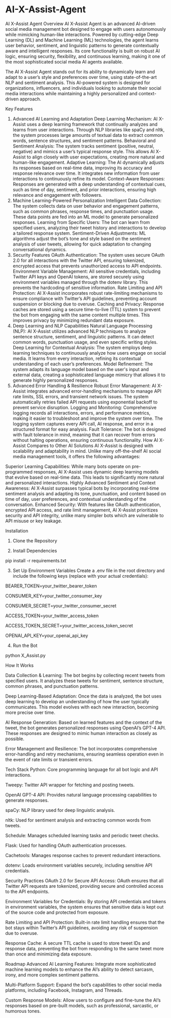 # AI-X-Assist-Agent


AI X-Assist Agent
Overview
AI X-Assist Agent is an advanced AI-driven social media management bot designed to engage with users autonomously while mimicking human-like interactions. Powered by cutting-edge Deep Learning (DL) and Machine Learning (ML) technologies, the agent learns user behavior, sentiment, and linguistic patterns to generate contextually aware and intelligent responses. Its core functionality is built on robust AI logic, ensuring security, flexibility, and continuous learning, making it one of the most sophisticated social media AI agents available.

The AI X-Assist Agent stands out for its ability to dynamically learn and adapt to a user’s style and preferences over time, using state-of-the-art NLP and sentiment analysis. This AI-powered system is designed for organizations, influencers, and individuals looking to automate their social media interactions while maintaining a highly personalized and context-driven approach.

Key Features
1. Advanced AI Learning and Adaptation
Deep Learning Mechanism: AI X-Assist uses a deep learning framework that continually analyzes and learns from user interactions. Through NLP libraries like spaCy and nltk, the system processes large amounts of textual data to extract common words, sentence structures, and sentiment patterns.
Behavioral and Sentiment Analysis: The system tracks sentiment (positive, neutral, negative) and mimics a user’s typical response style. This allows AI X-Assist to align closely with user expectations, creating more natural and human-like engagement.
Adaptive Learning: The AI dynamically adjusts its responses based on real-time data, improving its accuracy and response relevance over time. It integrates new information from user interactions to continuously refine its model.
Context-Aware Responses: Responses are generated with a deep understanding of contextual cues, such as time of day, sentiment, and prior interactions, ensuring high relevance and engagement with followers.
2. Machine Learning-Powered Personalization
Intelligent Data Collection: The system collects data on user behavior and engagement patterns, such as common phrases, response times, and punctuation usage. These data points are fed into an ML model to generate personalized responses.
Learning from Specific Users: The bot can learn from specified users, analyzing their tweet history and interactions to develop a tailored response system.
Sentiment-Driven Adjustments: ML algorithms adjust the bot’s tone and style based on the sentiment analysis of user tweets, allowing for quick adaptation to changing conversational dynamics.
3. Security Features
OAuth Authentication: The system uses secure OAuth 2.0 for all interactions with the Twitter API, ensuring tokenized, encrypted access that prevents unauthorized access to API endpoints.
Environment Variable Management: All sensitive credentials, including Twitter API keys and OpenAI tokens, are stored securely using environment variables managed through the dotenv library. This prevents the hardcoding of sensitive information.
Rate Limiting and API Protection: AI X-Assist incorporates robust rate-limiting mechanisms to ensure compliance with Twitter’s API guidelines, preventing account suspension or blocking due to overuse.
Caching and Privacy: Response caches are stored using a secure time-to-live (TTL) system to prevent the bot from engaging with the same content multiple times. This improves privacy by minimizing redundant data exposure.
4. Deep Learning and NLP Capabilities
Natural Language Processing (NLP): AI X-Assist utilizes advanced NLP techniques to analyze sentence structure, sentiment, and linguistic patterns. It can detect common words, punctuation usage, and even specific writing styles.
Deep Learning for Contextual Analysis: The system employs deep learning techniques to continuously analyze how users engage on social media. It learns from every interaction, refining its contextual understanding of each user’s preferences.
Model Refinement: The system adapts its language model based on the user's input and external data, creating a sophisticated language mimicry that allows it to generate highly personalized responses.
5. Advanced Error Handling & Resilience
Robust Error Management: AI X-Assist integrates advanced error-handling mechanisms to manage API rate limits, SSL errors, and transient network issues. The system automatically retries failed API requests using exponential backoff to prevent service disruption.
Logging and Monitoring: Comprehensive logging records all interactions, errors, and performance metrics, making it easier to troubleshoot and improve the system over time. The logging system captures every API call, AI response, and error in a structured format for easy analysis.
Fault Tolerance: The bot is designed with fault tolerance in mind, meaning that it can recover from errors without halting operations, ensuring continuous functionality.
How AI X-Assist Compares to Other AI Solutions
AI X-Assist is designed with scalability and adaptability in mind. Unlike many off-the-shelf AI social media management tools, it offers the following advantages:

Superior Learning Capabilities: While many bots operate on pre-programmed responses, AI X-Assist uses dynamic deep learning models that evolve based on real-time data. This leads to significantly more natural and personalized interactions.
Highly Advanced Sentiment and Context Awareness: AI X-Assist surpasses typical bots by incorporating real-time sentiment analysis and adapting its tone, punctuation, and content based on time of day, user preferences, and contextual understanding of the conversation.
Enhanced Security: With features like OAuth authentication, encrypted API access, and rate limit management, AI X-Assist prioritizes security and API integrity, unlike many simpler bots which are vulnerable to API misuse or key leakage.



Installation
1. Clone the Repository

2. Install Dependencies

pip install -r requirements.txt

3. Set Up Environment Variables
Create a .env file in the root directory and include the following keys (replace with your actual credentials):

BEARER_TOKEN=your_twitter_bearer_token

CONSUMER_KEY=your_twitter_consumer_key

CONSUMER_SECRET=your_twitter_consumer_secret

ACCESS_TOKEN=your_twitter_access_token

ACCESS_TOKEN_SECRET=your_twitter_access_token_secret

OPENAI_API_KEY=your_openai_api_key



4. Run the Bot

python X_Assist.py





How It Works

Data Collection & Learning: The bot begins by collecting recent tweets from specified users. It analyzes these tweets for sentiment, sentence structure, common phrases, and punctuation patterns.

Deep Learning-Based Adaptation: Once the data is analyzed, the bot uses deep learning to develop an understanding of how the user typically communicates. This model evolves with each new interaction, becoming more precise over time.

AI Response Generation: Based on learned features and the context of the tweet, the bot generates personalized responses using OpenAI’s GPT-4 API. These responses are designed to mimic human interaction as closely as possible.

Error Management and Resilience: The bot incorporates comprehensive error-handling and retry mechanisms, ensuring seamless operation even in the event of rate limits or transient errors.



Tech Stack
Python: Core programming language for all bot logic and API interactions.

Tweepy: Twitter API wrapper for fetching and posting tweets.

OpenAI GPT-4 API: Provides natural language processing capabilities to generate responses.

spaCy: NLP library used for deep linguistic analysis.

nltk: Used for sentiment analysis and extracting common words from tweets.

Schedule: Manages scheduled learning tasks and periodic tweet checks.

Flask: Used for handling OAuth authentication processes.

Cachetools: Manages response caches to prevent redundant interactions.

dotenv: Loads environment variables securely, including sensitive API credentials.


Security Practices
OAuth 2.0 for Secure API Access: OAuth ensures that all Twitter API requests are tokenized, providing secure and controlled access to the API endpoints.

Environment Variables for Credentials: By storing API credentials and tokens in environment variables, the system ensures that sensitive data is kept out of the source code and protected from exposure.

Rate Limiting and API Protection: Built-in rate limit handling ensures that the bot stays within Twitter’s API guidelines, avoiding any risk of suspension due to overuse.

Response Cache: A secure TTL cache is used to store tweet IDs and response data, preventing the bot from responding to the same tweet more than once and minimizing data exposure.



Roadmap
Advanced AI Learning Features: Integrate more sophisticated machine learning models to enhance the AI’s ability to detect sarcasm, irony, and more complex sentiment patterns.

Multi-Platform Support: Expand the bot’s capabilities to other social media platforms, including Facebook, Instagram, and Threads.

Custom Response Models: Allow users to configure and fine-tune the AI’s responses based on pre-built models, such as professional, sarcastic, or humorous tones.




